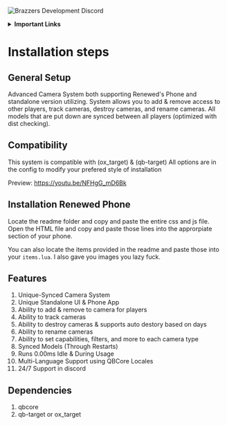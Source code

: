 ![Brazzers Development Discord](https://i.imgur.com/nXhPxIO.png)

<details>
    <summary><b>Important Links</b></summary>
        <p>
            <a href="https://discord.gg/J7EH9f9Bp3">
                <img alt="GitHub" src="https://logos-download.com/wp-content/uploads/2021/01/Discord_Logo_full.png"
                width="150" height="55">
            </a>
        </p>
        <p>
            <a href="https://ko-fi.com/mannyonbrazzers">
                <img alt="GitHub" src="https://uploads-ssl.webflow.com/5c14e387dab576fe667689cf/61e11149b3af2ee970bb8ead_Ko-fi_logo.png"
                width="150" height="55">
            </a>
        </p>
</details>

# Installation steps

## General Setup
Advanced Camera System both supporting Renewed's Phone and standalone version utilizing. System allows you to add & remove access to other players, track cameras, destroy cameras, and rename cameras. All models that are put down are synced between all players (optimized with dist checking).

## Compatibility
This system is compatible with (ox_target) & (qb-target) All options are in the config to modify your prefered style of installation

Preview: https://youtu.be/NFHgG_mD6Bk

## Installation Renewed Phone
Locate the readme folder and copy and paste the entire css and js file. Open the HTML file and copy and paste those lines into the approrpiate section of your phone.

You can also locate the items provided in the readme and paste those into your `items.lua`. I also gave you images you lazy fuck.

## Features
1. Unique-Synced Camera System
2. Unique Standalone UI & Phone App
3. Ability to add & remove to camera for players
4. Ability to track cameras
5. Ability to destroy cameras & supports auto destory based on days
6. Ability to rename cameras
7. Ability to set capabilities, filters, and more to each camera type
8. Synced Models (Through Restarts)
9. Runs 0.00ms Idle & During Usage
10. Multi-Language Support using QBCore Locales
11. 24/7 Support in discord

## Dependencies
1. qbcore
2. qb-target or ox_target

